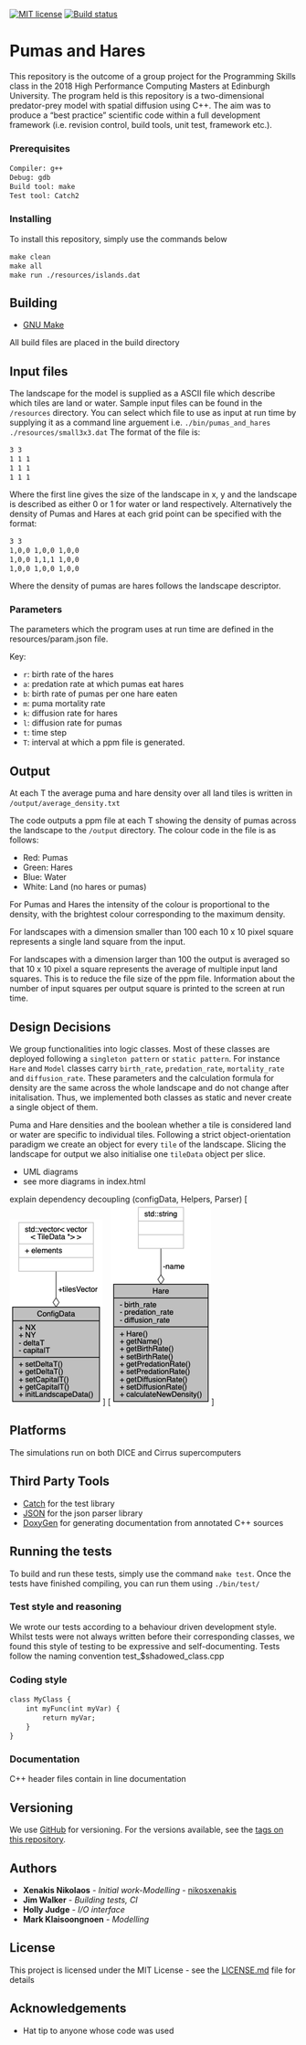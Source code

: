 [![MIT license](http://img.shields.io/badge/license-MIT-brightgreen.svg)](http://opensource.org/licenses/MIT) 
[![Build                status](https://travis-ci.com/nikosxenakis/pumas_and_hares.svg?token=5FvzyxcLtApTEz5x7oVA&branch=master)](https://travis-ci.org/nikosxenakis)

# Pumas and Hares
This repository is the outcome of a group project for the Programming Skills class in the 2018 High Performance Computing Masters at Edinburgh University. The program held is this repository is  a two-dimensional predator-prey model with spatial diffusion using C++. The aim was to produce a “best 
practice” scientific code within a full development framework (i.e. revision control, build tools, unit test, framework etc.). 

### Prerequisites
```
Compiler: g++
Debug: gdb
Build tool: make
Test tool: Catch2
```

### Installing

To install this repository, simply use the commands below

```
make clean
make all
make run ./resources/islands.dat
```

## Building

* [GNU Make](https://www.gnu.org/software/make/) 

All build files are placed in the build directory

## Input files

The landscape for the model is supplied as a ASCII file which describe which tiles are land or water. Sample input files can be found in the `/resources` directory.
You can select which file to use as input at run time by supplying it as a command line arguement i.e. `./bin/pumas_and_hares ./resources/small3x3.dat`
The format of the file is:

```
3 3
1 1 1
1 1 1
1 1 1
```

Where the first line gives the size of the landscape in x, y and the landscape is described as either 0 or 1 for water or land respectively.
Alternatively the density of Pumas and Hares at each grid point can be specified with the format:

```
3 3
1,0,0 1,0,0 1,0,0
1,0,0 1,1,1 1,0,0
1,0,0 1,0,0 1,0,0
```

Where the density of pumas are hares follows the landscape descriptor.


### Parameters

The parameters which the program uses at run time are defined in the resources/param.json file.

Key:
  *  `r`: birth rate of the hares
  *  `a`: predation rate at which pumas eat hares
  *  `b`: birth rate of pumas per one hare eaten
  *  `m`: puma mortality rate
  *  `k`: diffusion rate for hares
  *  `l`: diffusion rate for pumas
  *  `t`: time step
  *  `T`: interval at which a ppm file is generated.

## Output

At each T the average puma and hare density over all land tiles is written in `/output/average_density.txt`

The code outputs a ppm file at each T showing the density of pumas across the landscape to the `/output` directory. The colour code in the file is as follows:

  * Red: Pumas
  * Green: Hares
  * Blue: Water
  * White: Land (no hares or pumas)

For Pumas and Hares the intensity of the colour is proportional to the density, with the brightest colour corresponding to the maximum density.

For landscapes with a dimension smaller than 100 each 10 x 10 pixel square represents a single land square from the input.

For landscapes with a dimension larger than 100 the output is averaged so that 10 x 10 pixel a square represents the average of multiple input land squares. This is to reduce the file size of the ppm file. Information about the number of input squares per output square is printed to the screen at run time.

## Design Decisions

We group functionalities into logic classes. Most of these classes are deployed following a `singleton pattern` or `static pattern`.
For instance `Hare` and `Model` classes carry `birth_rate`, `predation_rate`, `mortality_rate` and `diffusion_rate`.
These parameters and the calculation formula for density are the same across the whole landscape and do not change after initalisation.
Thus, we implemented both classes as static and never create a single object of them.

Puma and Hare densities and the boolean whether a tile is considered land or water are specific to individual tiles.
Following a strict object-orientation paradigm we create an object for every `tile` of the landscape.
Slicing the landscape for output we also initialise one `tileData` object per slice.

* UML diagrams
* see more diagrams in index.html

explain dependency decoupling (configData, Helpers, Parser)
[![UML diagram of class configData](https://raw.githubusercontent.com/nikosxenakis/pumas_and_hares/master/docs/class_config_data__coll__graph.png)]
[![UML diagram of class Hare](https://raw.githubusercontent.com/nikosxenakis/pumas_and_hares/master/docs/class_hare__coll__graph.png)]

## Platforms

The simulations run on both DICE and Cirrus supercomputers

## Third Party Tools

* [Catch](https://catch-lib.net) for the test library
* [JSON](https://github.com/nlohmann/json) for the json parser library
* [DoxyGen](https://github.com/doxygen/doxygen) for generating documentation from annotated C++ sources

## Running the tests

To build and run these tests, simply use the command `make test`. Once the tests have finished compiling, you can run them using `./bin/test/`

### Test style and reasoning

We wrote our tests according to a behaviour driven development style. Whilst tests were not always written before their corresponding classes, we found this style of testing to be expressive and self-documenting. Tests follow the naming convention test\_$shadowed\_class.cpp

### Coding style

```
class MyClass {
	int myFunc(int myVar) {
	    return myVar;
	}
}
```

### Documentation

C++ header files contain in line documentation

## Versioning

We use [GitHub](http://github.com/) for versioning. For the versions available, see the [tags on this repository](https://github.com/nikosxenakis/pumas_and_hares). 

## Authors

* **Xenakis Nikolaos** - *Initial work-Modelling* - [nikosxenakis](https://github.com/nikosxenakis)
* **Jim Walker** - *Building tests, CI*
* **Holly Judge** - *I/O interface*
* **Mark Klaisoongnoen** - *Modelling*

## License

This project is licensed under the MIT License - see the [LICENSE.md](LICENSE.md) file for details

## Acknowledgements

* Hat tip to anyone whose code was used

